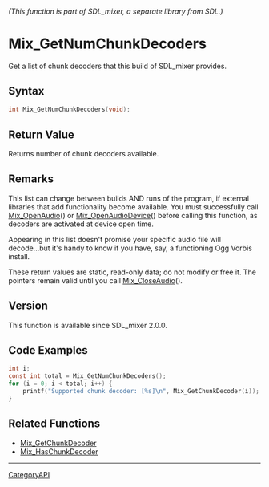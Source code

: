 ###### (This function is part of SDL_mixer, a separate library from SDL.)
# Mix_GetNumChunkDecoders

Get a list of chunk decoders that this build of SDL_mixer provides.

## Syntax

```c
int Mix_GetNumChunkDecoders(void);

```

## Return Value

Returns number of chunk decoders available.

## Remarks

This list can change between builds AND runs of the program, if external
libraries that add functionality become available. You must successfully
call [Mix_OpenAudio](Mix_OpenAudio.md)() or
[Mix_OpenAudioDevice](Mix_OpenAudioDevice.md)() before calling this function,
as decoders are activated at device open time.

Appearing in this list doesn't promise your specific audio file will
decode...but it's handy to know if you have, say, a functioning Ogg Vorbis
install.

These return values are static, read-only data; do not modify or free it.
The pointers remain valid until you call
[Mix_CloseAudio](Mix_CloseAudio.md)().

## Version

This function is available since SDL_mixer 2.0.0.

## Code Examples

```c
int i;
const int total = Mix_GetNumChunkDecoders();
for (i = 0; i < total; i++) {
    printf("Supported chunk decoder: [%s]\n", Mix_GetChunkDecoder(i));
}
```

## Related Functions

* [Mix_GetChunkDecoder](Mix_GetChunkDecoder.md)
* [Mix_HasChunkDecoder](Mix_HasChunkDecoder.md)

----
[CategoryAPI](CategoryAPI.md)

